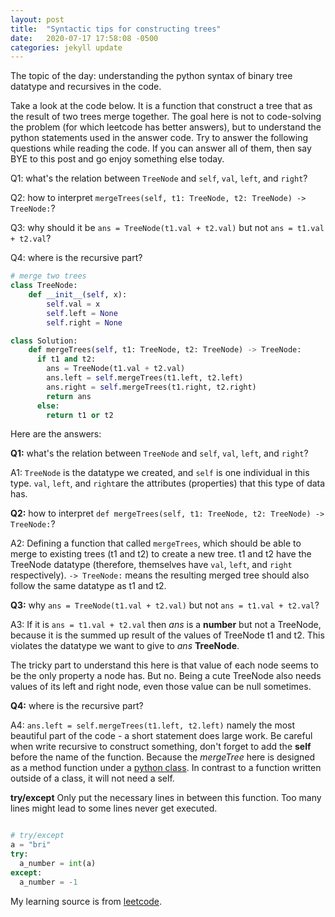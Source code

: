 ```yaml
---
layout: post
title:  "Syntactic tips for constructing trees"
date:   2020-07-17 17:58:08 -0500
categories: jekyll update
---
```

The topic of the day: understanding the python syntax of binary tree datatype and recursives in the code.

Take a look at the code below. It is a function that construct a tree that as the result of two trees merge together. The goal here is not to code-solving the problem (for which leetcode has better answers), but to understand the python statements used in the answer code. Try to answer the following questions while reading the code. If you can answer all of them, then say BYE to this post and go enjoy something else today.

Q1: what's the relation between `TreeNode` and `self`, `val`, `left`, and `right`?

Q2: how to interpret `mergeTrees(self, t1: TreeNode, t2: TreeNode) -> TreeNode:`?

Q3: why should it be `ans = TreeNode(t1.val + t2.val)` but not `ans = t1.val + t2.val`?

Q4: where is the recursive part?


```python
# merge two trees
class TreeNode:
    def __init__(self, x):
        self.val = x
        self.left = None
        self.right = None

class Solution:
    def mergeTrees(self, t1: TreeNode, t2: TreeNode) -> TreeNode:
      if t1 and t2:
        ans = TreeNode(t1.val + t2.val)
        ans.left = self.mergeTrees(t1.left, t2.left)
        ans.right = self.mergeTrees(t1.right, t2.right)
        return ans
      else:
        return t1 or t2
```


Here are the answers:

**Q1:** what's the relation between `TreeNode` and `self`, `val`, `left`, and `right`?

A1: `TreeNode` is the datatype we created, and `self` is one individual in this type. `val`, `left`, and `right`are the attributes (properties) that this type of data has.

**Q2:** how to interpret `def mergeTrees(self, t1: TreeNode, t2: TreeNode) -> TreeNode:`?

A2: Defining a function that called `mergeTrees`, which should be able to merge to existing trees (t1 and t2) to create a new tree. t1 and t2 have the TreeNode datatype (therefore, themselves have `val`, `left`, and `right` respectively). `-> TreeNode:` means the resulting merged tree should also follow the same datatype as t1 and t2.

**Q3:** why `ans = TreeNode(t1.val + t2.val)` but not `ans = t1.val + t2.val`?

A3: If it is `ans = t1.val + t2.val` then *ans* is a **number** but not a TreeNode, because it is the summed up result of the values of TreeNode t1 and t2. This violates the datatype we want to give to *ans* **TreeNode**.

The tricky part to understand this here is that value of each node seems to be the only property a node has. But no. Being a cute TreeNode also needs values of its left and right node, even those value can be null sometimes.  

**Q4:** where is the recursive part?

A4: `ans.left = self.mergeTrees(t1.left, t2.left)` namely the most beautiful part of the code - a short statement does large work. Be careful when write recursive to construct something, don't forget to add the **self** before the name of the function. Because the *mergeTree* here is designed as a method function under a [python class]. In contrast to a function written outside of a class, it will not need a self.

**try/except** Only put the necessary lines in between this function. Too many lines might lead to some lines never get executed.


```python

# try/except
a = "bri"
try:
  a_number = int(a)
except:
  a_number = -1

```

My learning source is from [leetcode].

[leetcode]: https://leetcode.com/
[python class]: http://127.0.0.1:4000/brisnotes/jekyll/update/2020/01/13/what-is-a-python-class.html

